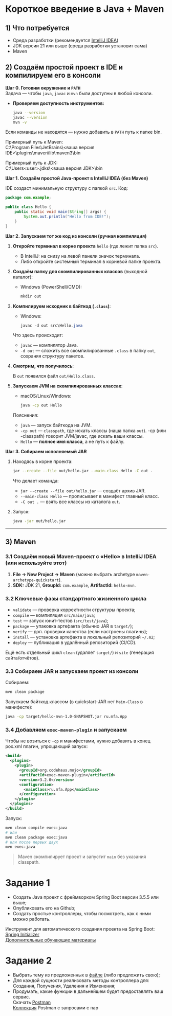 # Короткое введение в Java + Maven

## 1) Что потребуется
* Среда разработки (рекомендуется [IntelliJ IDEA](https://www.jetbrains.com/idea/download/?section=windows))
* JDK версии 21 или выше (среда разработки установит сама)
* Maven

## 2) Создаём простой проект в IDE и компилируем его в консоли

**Шаг 0. Готовим окружение и `PATH`**  
Задача — чтобы `java`, `javac` и `mvn` были доступны в любой консоли.

* **Проверяем доступность инструментов:**

  ```bash
  java --version
  javac --version
  mvn -v
  ```

Если команды не находятся — нужно добавить в `PATH` путь к папке bin.

Примерный путь к Maven:  
C:\Program Files\JetBrains\\<ваша версия IDE>\plugins\maven\lib\maven3\bin

Примерный путь к JDK:  
C:\Users\<user>\.jdks\\<ваша версия JDK>\bin

**Шаг 1. Создаём простой Java-проект в IntelliJ IDEA (без Maven)**

IDE создаст минимальную структуру с папкой `src`.
Код:

  ```java
  package com.example;

  public class Hello {
      public static void main(String[] args) {
          System.out.println("Hello from IDE!");
      }
  }
  ```

**Шаг 2. Запускаем тот же код из консоли (ручная компиляция)**

1. **Откройте терминал в корне проекта** `hello` (где лежит папка `src`).

    * В IntelliJ: на снизу на левой панели значок терминала.
    * Либо откройте системный терминал в корневой папке проекта.

2. **Создаём папку для скомпилированных классов** (выходной каталог):

    * Windows (PowerShell/CMD):

      ```powershell
      mkdir out
      ```

3. **Компилируем исходник в байткод (`.class`)**:

    * Windows:

      ```powershell
      javac -d out src\Hello.java
      ```

   Что здесь происходит:

    * `javac` — компилятор Java.
    * `-d out` — сложить все скомпилированные `.class` в папку `out`, сохраняя структуру пакетов.

4. **Смотрим, что получилось**:

    В `out` появилcя файл `out/Hello.class`.  

5. **Запускаем JVM на скомпилированных классах**:

    * macOS/Linux/Windows:
      ```bash
      java -cp out Hello
      ```

   Пояснения:

    * `java` — запуск байткода на JVM.
    * `-cp out` — `classpath`, где искать классы (наша папка `out`). -cp (или -classpath) говорит JVM/javac, где искать ваши классы.
    * `Hello` — **полное имя класса**, а не путь к файлу.

**Шаг 3. Собираем исполняемый JAR**

1. Находясь в корне проекта:

   ```bash
   jar --create --file out/hello.jar --main-class Hello -C out .
   ```

   Что делает команда:

    * `jar --create --file out/hello.jar` — создаёт архив JAR.
    * `--main-class Hello` — прописывает в манифест главный класс.
    * `-C out .` — взять все классы из каталога `out`.

2. Запуск:

   ```bash
   java -jar out/hello.jar
   ```
---

## 3) Maven

### 3.1 Создаём новый Maven-проект с «Hello» в IntelliJ IDEA (или используйте этот)

1. **File → New Project → Maven** (можно выбрать archetype `maven-archetype-quickstart`).
2. **SDK:** JDK 21, **GroupId:** `com.example`, **ArtifactId:** `hello-mvn`.

### 3.2 Ключевые **фазы** стандартного жизненного цикла

* `validate` — проверка корректности структуры проекта;
* `compile` — компиляция `src/main/java`;
* `test` — запуск юнит-тестов (`src/test/java`);
* `package` — упаковка артефакта (обычно JAR в `target/`);
* `verify` — доп. проверки качества (если настроены плагины);
* `install` — установка артефакта в локальный репозиторий `~/.m2`;
* `deploy` — публикация в удалённый репозиторий (CI/CD).

Ещё есть отдельный цикл `clean` (удаляет `target/`) и `site` (генерация сайта/отчётов).

### 3.3 Собираем JAR и запускаем проект из консоли

Собираем:

```bash
mvn clean package
```

Запускаем байткод классом (в quickstart-JAR нет `Main-Class` в манифесте):

```bash
java -cp target/hello-mvn-1.0-SNAPSHOT.jar ru.mfa.App
```

### 3.4 Добавляем `exec-maven-plugin` и запускаем

Чтобы не возиться с `-cp` и манифестами, нужно добавить в конец pox.xml плагин, упрощающий запуск:

```xml
<build>
  <plugins>
    <plugin>
      <groupId>org.codehaus.mojo</groupId>
      <artifactId>exec-maven-plugin</artifactId>
      <version>3.2.0</version>
      <configuration>
        <mainClass>ru.mfa.App</mainClass>
      </configuration>
    </plugin>
  </plugins>
</build>
```

Запуск:

```bash
mvn clean compile exec:java
# или
mvn clean package exec:java
# или после первых двух
mvn exec:java
```

> Maven скомпилирует проект и запустит `main` без указания classpath.


# Задание 1
* Создать Java проект с фреймворком Spring Boot версии 3.5.5 или выше;
* Опубликовать его на Github;
* Создать простые контроллеры, чтобы посмотреть, как с ними можно работать.

Инструмент для автоматического создания проекта на Spring Boot: [Spring Initializer](https://start.spring.io/)  
[Дополнительные обучающие материалы](https://spring.io/)

# Задание 2
* Выбрать тему из предложенных в [файле](./files/Варианты_РБПО_2025.xlsx) (либо предложить свою);
* Для каждой сущности реализовать методы контроллера для: Создания, Получения, Удаления и Изменения;
* Продумать, какие функции в дальнейшем будет предоставлять ваш сервис.  
Скачать [Postman](https://www.postman.com/downloads/)  
[Коллекция](./files/РБПО_Практика_2025.postman_collection.json) Postman c запросами с пар

